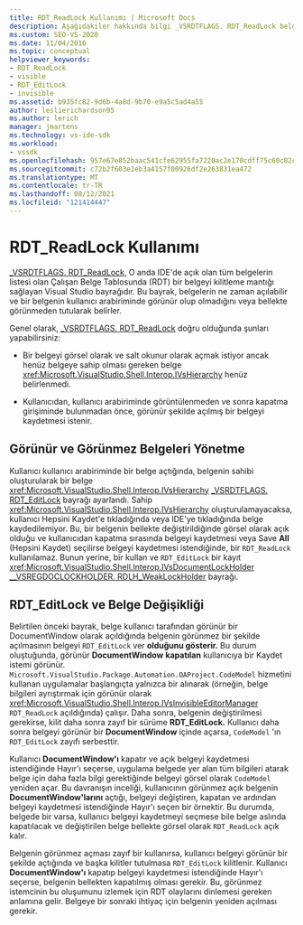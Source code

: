 ```yaml
---
title: RDT_ReadLock Kullanımı | Microsoft Docs
description: Aşağıdakiler hakkında bilgi _VSRDTFLAGS. RDT_ReadLock belgeyi Çalışan Belge Tablosuna kilitleme mantığı sağlayan bir bayrak.
ms.custom: SEO-VS-2020
ms.date: 11/04/2016
ms.topic: conceptual
helpviewer_keywords:
- RDT_ReadLock
- visible
- RDT_EditLock
- invisible
ms.assetid: b935fc82-9d6b-4a8d-9b70-e9a5c5ad4a55
author: leslierichardson95
ms.author: lerich
manager: jmartens
ms.technology: vs-ide-sdk
ms.workload:
- vssdk
ms.openlocfilehash: 957e67e852baac541cfe62955fa7220ac2e170cdff75c60c82cc58a357396c00
ms.sourcegitcommit: c72b2f603e1eb3a4157f00926df2e263831ea472
ms.translationtype: MT
ms.contentlocale: tr-TR
ms.lasthandoff: 08/12/2021
ms.locfileid: "121414447"
---
```

# <a name="rdt_readlock-usage"></a>RDT_ReadLock Kullanımı

[_VSRDTFLAGS. RDT_ReadLock,](<xref:Microsoft.VisualStudio.Shell.Interop._VSRDTFLAGS.RDT_ReadLock>) O anda IDE'de açık olan tüm belgelerin listesi olan Çalışan Belge Tablosunda (RDT) bir belgeyi kilitleme mantığı sağlayan Visual Studio bayrağıdır. Bu bayrak, belgelerin ne zaman açılabilir ve bir belgenin kullanıcı arabiriminde görünür olup olmadığını veya bellekte görünmeden tutularak belirler.

Genel olarak, [_VSRDTFLAGS. RDT_ReadLock](<xref:Microsoft.VisualStudio.Shell.Interop._VSRDTFLAGS.RDT_ReadLock>) doğru olduğunda şunları yapabilirsiniz:

- Bir belgeyi görsel olarak ve salt okunur olarak açmak istiyor ancak henüz belgeye sahip olması gereken belge <xref:Microsoft.VisualStudio.Shell.Interop.IVsHierarchy> henüz belirlenmedi.

- Kullanıcıdan, kullanıcı arabiriminde görüntülenmeden ve sonra kapatma girişiminde bulunmadan önce, görünür şekilde açılmış bir belgeyi kaydetmesi istenir.

## <a name="how-to-manage-visible-and-invisible-documents"></a>Görünür ve Görünmez Belgeleri Yönetme

Kullanıcı kullanıcı arabiriminde bir belge açtığında, belgenin sahibi oluşturularak bir belge <xref:Microsoft.VisualStudio.Shell.Interop.IVsHierarchy> [_VSRDTFLAGS. RDT_EditLock](<xref:Microsoft.VisualStudio.Shell.Interop._VSRDTFLAGS.RDT_EditLock>) bayrağı ayarlandı. Sahip <xref:Microsoft.VisualStudio.Shell.Interop.IVsHierarchy> oluşturulamayacaksa, kullanıcı Hepsini Kaydet'e tıkladığında  veya IDE'ye tıkladığında belge kaydedilemiyor. Bu, bir belgenin bellekte değiştirildiğinde görsel olarak açık olduğu ve kullanıcıdan kapatma sırasında belgeyi kaydetmesi veya Save **All** (Hepsini Kaydet) seçilirse belgeyi kaydetmesi istendiğinde, bir `RDT_ReadLock` kullanılamaz. Bunun yerine, bir kullan ve `RDT_EditLock` bir kayıt <xref:Microsoft.VisualStudio.Shell.Interop.IVsDocumentLockHolder> [__VSREGDOCLOCKHOLDER. RDLH_WeakLockHolder](<xref:Microsoft.VisualStudio.Shell.Interop.__VSREGDOCLOCKHOLDER.RDLH_WeakLockHolder>) bayrağı.

## <a name="rdt_editlock-and-document-modification"></a>RDT_EditLock ve Belge Değişikliği

Belirtilen önceki bayrak, belge kullanıcı tarafından görünür bir DocumentWindow olarak açıldığında belgenin görünmez bir şekilde açılmasının belgeyi `RDT_EditLock` ver **olduğunu gösterir.** Bu durum oluştuğunda, görünür **DocumentWindow** **kapatılan** kullanıcıya bir Kaydet istemi görünür. `Microsoft.VisualStudio.Package.Automation.OAProject.CodeModel` hizmetini kullanan uygulamalar başlangıçta yalnızca bir alınarak (örneğin, belge bilgileri ayrıştırmak için görünür olarak <xref:Microsoft.VisualStudio.Shell.Interop.IVsInvisibleEditorManager> `RDT_ReadLock` açıldığında) çalışır. Daha sonra, belgenin değiştirilmesi gerekirse, kilit daha sonra zayıf bir sürüme **RDT_EditLock.** Kullanıcı daha sonra belgeyi görünür bir **DocumentWindow** içinde açarsa, `CodeModel` 'ın `RDT_EditLock` zayıfı serbesttir.

Kullanıcı **DocumentWindow'ı** kapatır ve açık  belgeyi kaydetmesi istendiğinde Hayır'ı seçerse, uygulama belgede yer alan tüm bilgileri atarak belge için daha fazla bilgi gerektiğinde belgeyi görsel olarak `CodeModel` yeniden açar. Bu davranışın inceliği, kullanıcının görünmez açık belgenin **DocumentWindow'larını** açtığı, belgeyi değiştiren, kapatan  ve ardından belgeyi kaydetmesi istendiğinde Hayır'ı seçen bir örnektir. Bu durumda, belgede bir varsa, kullanıcı belgeyi kaydetmeyi seçmese bile belge aslında kapatılacak ve değiştirilen belge bellekte görsel olarak `RDT_ReadLock` açık kalır.

Belgenin görünmez açması zayıf bir kullanırsa, kullanıcı belgeyi görünür bir şekilde açtığında ve başka kilitler tutulmasa `RDT_EditLock` kilitlenir. Kullanıcı **DocumentWindow'ı** kapatıp belgeyi  kaydetmesi istendiğinde Hayır'ı seçerse, belgenin bellekten kapatılmış olması gerekir. Bu, görünmez istemcinin bu oluşumunu izlemek için RDT olaylarını dinlemesi gereken anlamına gelir. Belgeye bir sonraki ihtiyaç için belgenin yeniden açılması gerekir.
